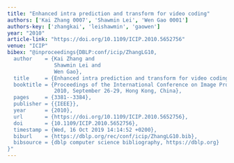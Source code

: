 ```yaml
---
title: "Enhanced intra prediction and transform for video coding"
authors: ['Kai Zhang 0007', 'Shawmin Lei', 'Wen Gao 0001']
authors-key: ['zhangkai', 'leishawmin', 'gaowen']
year: "2010"
article-link: "https://doi.org/10.1109/ICIP.2010.5652756"
venue: "ICIP"
bibex: "@inproceedings{DBLP:conf/icip/ZhangLG10,
  author    = {Kai Zhang and
               Shawmin Lei and
               Wen Gao},
  title     = {Enhanced intra prediction and transform for video coding},
  booktitle = {Proceedings of the International Conference on Image Processing, {ICIP}
               2010, September 26-29, Hong Kong, China},
  pages     = {3381--3384},
  publisher = {{IEEE}},
  year      = {2010},
  url       = {https://doi.org/10.1109/ICIP.2010.5652756},
  doi       = {10.1109/ICIP.2010.5652756},
  timestamp = {Wed, 16 Oct 2019 14:14:52 +0200},
  biburl    = {https://dblp.org/rec/conf/icip/ZhangLG10.bib},
  bibsource = {dblp computer science bibliography, https://dblp.org}
}"
---
```


